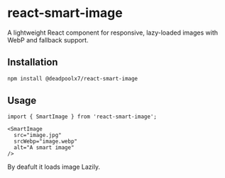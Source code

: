 # react-smart-image

A lightweight React component for responsive, lazy-loaded images with WebP and fallback support.

## Installation 
```bash
npm install @deadpoolx7/react-smart-image
```

## Usage
```tsx
import { SmartImage } from 'react-smart-image';

<SmartImage
  src="image.jpg"
  srcWebp="image.webp" 
  alt="A smart image"
/>
```
By deafult it loads image Lazily.